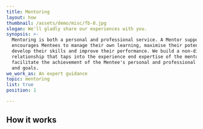 ```yaml
---
title: Mentoring
layout: how
thumbnail: /assets/demo/misc/fb-8.jpg
slogan: We'll gladly share our experiences with you.
synopsis: >-
  Mentoring is both a personal and professional service. A Mentor supports and
  encourages Mentees to manage their own learning, maximise their potential,
  develop their skills and improve their performance. We build a non-directive
  relationship that taps into the experience end expertise of the mentor to
  facilitate the achievement of the Mentee's personal and professional growth
  and goals.
we_work_as: An expert guidance
topic: mentoring
list: true
position: 1

---
```


## How it works
